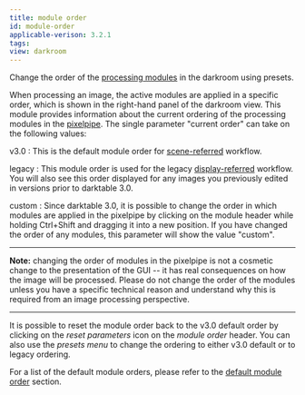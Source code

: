 ```yaml
---
title: module order
id: module-order
applicable-verison: 3.2.1
tags: 
view: darkroom
---
```


Change the order of the [processing modules](../../processing-modules/_index.md) in the darkroom using presets.

When processing an image, the active modules are applied in a specific order, which is shown in the right-hand panel of the darkroom view. This module provides information about the current ordering of the processing modules in the [pixelpipe](../../../darkroom/processing-modules-and-pixelpipe/the-pixelpipe-and-module-order.md). The single parameter "current order" can take on the following values:

v3.0
: This is the default module order for [scene-referred](../../../overview/workflow/edit-scene-referred.md) workflow. 

legacy
: This module order is used for the legacy [display-referred](../../../overview/workflow/edit-display-referred.md) workflow. You will also see this order displayed for any images you previously edited in versions prior to darktable 3.0.

custom
: Since darktable 3.0, it is possible to change the order in which modules are applied in the pixelpipe by clicking on the module header while holding Ctrl+Shift and dragging it into a new position. If you have changed the order of any modules, this parameter will show the value "custom".

---

**Note:** changing the order of modules in the pixelpipe is not a cosmetic change to the presentation of the GUI -- it has real consequences on how the image will be processed. Please do not change the order of the modules unless you have a specific technical reason and understand why this is required from an image processing perspective.

---

It is possible to reset the module order back to the v3.0 default order by clicking on the _reset parameters_ icon on the _module order_ header. You can also use the _presets menu_ to change the ordering to either v3.0 default or to legacy ordering.

For a list of the default module orders, please refer to the [default module order](../../../special-topics/module-order.md) section.

